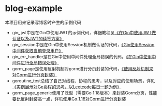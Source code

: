 # blog-example
本项目用来记录写博客时产生的示例代码
- gin_jwt中是在Gin中使用JWT的示例代码，详细教程见[《在Gin中使用JWT做认证以及JWT的续签方案》](https://juejin.cn/post/7059184806906560543)
- gin_session中是在Gin中使用Session机制做认证的代码，[《Gin使用Session中间件获取当前登录用户》](https://juejin.cn/post/7057317723109326862)
- gin_err_handler是在Gin中使用中间件处理全局错误的代码，[《在Gin中使用中间件进行全局错误处理》](https://juejin.cn/post/7064770224515448840)
- gorm_page是使用反射机制对gorm进行分页封装的代码，[《使用反射机制来对Gorm进行分页封装》](https://juejin.cn/post/7067532738940633119)
- goroutine_test总结了自己对线程、协程的思考，以及对应的使用场景，详见[《实例展示对Go协程的思考，以Leetcode每日一题为例》](https://juejin.cn/post/7068627652579426340)
- gorm_page_generic使用了泛型（需要Go 1.18版本）来封装Gorm分页，性能要比反射封装高一点，详见[使用Go 1.18对Gorm进行分页封装](https://juejin.cn/post/7078279187471679518)